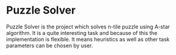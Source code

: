 # Puzzle Solver

Puzzle Solver is the project which solves n-tile puzzle using A-star algorithm. It is a quite interesting task and because of this
the implementation is flexible. It means heuristics as well as other task parameters can be chosen by user.
